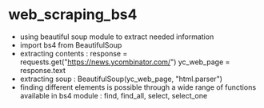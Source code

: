 # web_scraping_bs4

- using beautiful soup module to extract needed information
- import bs4 from BeautifulSoup
- extracting contents : response = requests.get("https://news.ycombinator.com/") yc_web_page = response.text
- extracting soup : BeautifulSoup(yc_web_page, "html.parser")
- finding different elements is possible through a wide range of functions available in bs4 module : find, find_all, select, select_one
